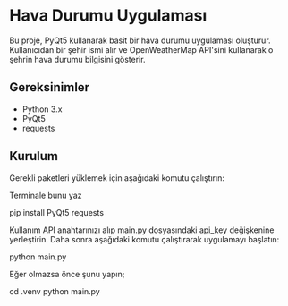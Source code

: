 # Hava Durumu Uygulaması

Bu proje, PyQt5 kullanarak basit bir hava durumu uygulaması oluşturur. 
Kullanıcıdan bir şehir ismi alır ve OpenWeatherMap API'sini kullanarak o şehrin hava durumu bilgisini gösterir.

## Gereksinimler

- Python 3.x
- PyQt5
- requests

## Kurulum

Gerekli paketleri yüklemek için aşağıdaki komutu çalıştırın:

Terminale bunu yaz

pip install PyQt5 requests  

Kullanım
API anahtarınızı alıp main.py dosyasındaki api_key değişkenine yerleştirin. Daha sonra aşağıdaki komutu çalıştırarak uygulamayı başlatın:

python main.py

Eğer olmazsa önce şunu yapın;

cd .venv
python main.py
